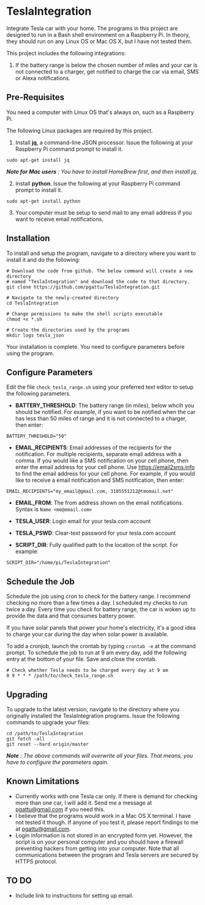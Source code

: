 # TeslaIntegration
Integrate Tesla car with your home.  The programs in this project are designed to run in a Bash shell environment on a Raspberry Pi.  In theory, they should run on any Linux OS or Mac OS X, but I have not tested them.

This project includes the following integrations:

1. If the battery range is below the chosen number of miles and your car is not connected to a charger, get notified to charge the car via email, SMS or Alexa notifications.

## Pre-Requisites
You need a computer with Linux OS that's always on, such as a Raspberry Pi.

The following Linux packages are required by this project.

1. Install <a href="https://stedolan.github.io/jq" target="_blank">**jq**</a>, a command-line JSON processor.  Issue the following at your Raspberry Pi command prompt to install it.
```
sudo apt-get install jq
```

***Note for Mac users*** *: You have to install HomeBrew first, and then install jq.*

2. Install **python**.  Issue the following at your Raspberry Pi command prompt to install it.
```
sudo apt-get install python
```

3. Your computer must be setup to send mail to any email address if you want to receive email notifications.

## Installation
To install and setup the program, navigate to a directory where you want to install it and do the following:

```
# Download the code from github. The below command will create a new directory
# named "TeslaIntegration" and download the code to that directory.
git clone https://github.com/pgattu/TeslaIntegration.git

# Navigate to the newly-created directory
cd TeslaIntegration

# Change permissions to make the shell scripts executable
chmod +x *.sh

# Create the directories used by the programs
mkdir logs tesla_json

```

Your installation is complete.  You need to configure parameters before using the program.

## Configure Parameters
Edit the file `check_tesla_range.sh` using your preferred text editor to setup the following parameters.

- **BATTERY_THRESHOLD**: The battery range (in miles), below whcih you should be notified. For example, if you want to be notified when the car has less than 50 miles of range and it is not connected to a charger, then enter:

```
BATTERY_THRESHOLD="50"
```

- **EMAIL_RECIPIENTS**: Email addresses of the recipients for the notification.  For multiple recipients, separate email address with a comma.  If you would like a SMS notification on your cell phone, then enter the email address for your cell phone.  Use https://email2sms.info to find the email address for your cell phone.  For example, if you would like to receive a email notification and SMS notification, then enter:

```
EMAIL_RECIPIENTS="my_email@gmail.com, 3105551212@tmomail.net"
```

- **EMAIL_FROM**: The from address shown on the email notifications.  Syntax is `Name <me@email.com>`

- **TESLA_USER**: Login email for your tesla.com account

- **TESLA_PSWD**: Clear-text password for your tesla.com account

- **SCRIPT_DIR**: Fully qualified path to the location of the script. For example:

```
SCRIPT_DIR="/home/pi/TeslaIntegration"
```

## Schedule the Job
Schedule the job using cron to check for the battery range.  I recommend checking no more than a few times a day. I scheduled my checks to run twice a day.  Every time you check for battery range, the car is woken up to provide the data and that consumes battery power.

If you have solar panels that power your home's electricity, it's a good idea to charge your car during the day when solar power is available.

To add a cronjob, launch the crontab by typing `crontab -e` at the command prompt. To schedule the job to run at 9 am every day, add the following entry at the bottom of your file.  Save and close the crontab.

```
# Check whether Tesla needs to be charged every day at 9 am
0 9 * * * /path/to/check_tesla_range.sh
```

## Upgrading
To upgrade to the latest version, navigate to the directory where you originally installed the TeslaIntegration programs.  Issue the following commands to upgrade your files:

```
cd /path/to/TeslaIntegration
git fetch -all
git reset --hard origin/master
```

***Note*** *: The above commands will overwrite all your files.  That means, you have to configure the parameters again.*

## Known Limitations
- Currently works with one Tesla car only.  If there is demand for checking more than one car, I will add it.  Send me a message at pgattu@gmail.com if you need this.
- I believe that the programs would work in a Mac OS X terminal. I have not tested it though. If anyone of you test it, please report findings to me at pgattu@gmail.com.
- Login information is not stored in an encrypted form yet.  However, the script is on your personal computer and you should have a firewall preventing hackers from getting into your computer. Note that all communications between the program and Tesla servers are secured by HTTPS protocol.


## TO DO
- Include link to instructions for setting up email.
